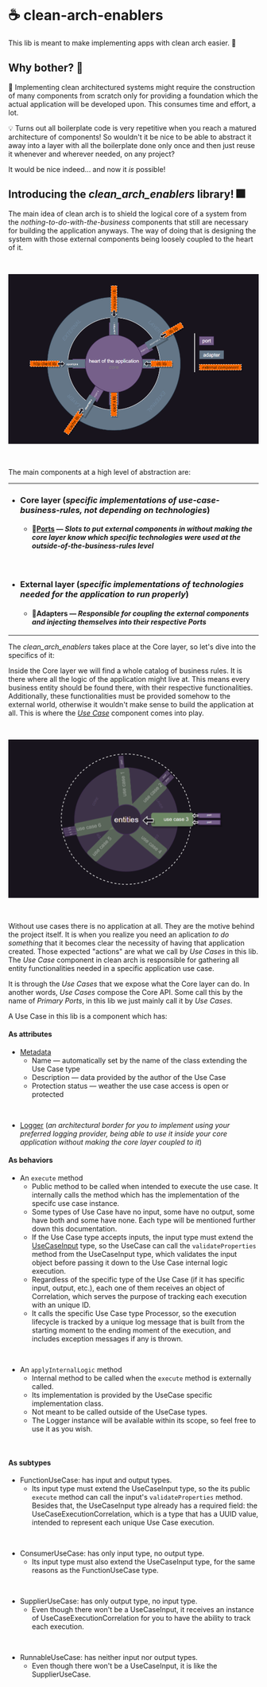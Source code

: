 # ☕ clean-arch-enablers
This lib is meant to make implementing apps with clean arch easier. :pinched_fingers:
<br>

## Why bother? 🤔

🤕 Implementing clean architectured systems might require the construction of many components from scratch only for providing a foundation which the actual application will be developed upon. This consumes time and effort, a lot. 

💡 Turns out all boilerplate code is very repetitive when you reach a matured architecture of components! So wouldn't it be nice to be able to abstract it away into a layer with all the boilerplate done only once and then just reuse it whenever and wherever needed, on any project? 

It would be nice indeed... and now it _is_ possible!

## Introducing the _clean_arch_enablers_ library! 🎆

The main idea of clean arch is to shield the logical core of a system from the _nothing-to-do-with-the-business_ components that still are necessary for building the application anyways. The way of doing that is designing the system with those external components being loosely coupled to the heart of it. 

<br>

![high-level-clean-arch-components](https://github.com/lucioalmeidastockio/clean-arch-enablers/blob/7-readme-content/high-level-clean-arch-components.png)

<br>

The main components at a high level of abstraction are:

- - - -
- ### Core layer (_specific implementations of use-case-business-rules, not depending on technologies_)
  - #### 🚪[Ports](https://github.com/lucioalmeidastockio/clean-arch-enablers/tree/7-readme-content/src/main/java/br/com/stockio/ports) — _Slots to put external components in without making the core layer know which specific technologies were used at the outside-of-the-business-rules level_

<br>

- ### External layer (_specific implementations of technologies needed for the application to run properly_)
  - #### 🔌Adapters — _Responsible for coupling the external components and injecting themselves into their respective Ports_  
- - - -

The _clean_arch_enablers_ takes place at the Core layer, so let's dive into the specifics of it:

Inside the Core layer we will find a whole catalog of business rules. It is there where all the logic of the application might live at. This means every business entity should be found there, with their respective functionalities. Additionally, these functionalities must be provided somehow to the external world, otherwise it wouldn't make sense to build the application at all. This is where the _[Use Case](https://github.com/lucioalmeidastockio/clean-arch-enablers/tree/7-readme-content/src/main/java/br/com/stockio/use_cases)_ component comes into play.

<br>

![introducing use case components](https://github.com/lucioalmeidastockio/clean-arch-enablers/blob/7-readme-content/diving-into-core-layer-pt1.png)

<br>

Without use cases there is no application at all. They are the motive behind the project itself. It is when you realize you need an aplication _to do something_ that it becomes clear the necessity of having that application created. Those expected "actions" are what we call by _Use Cases_ in this lib. The _Use Case_ component in clean arch is responsible for gathering all entity functionalities needed in a specific application use case.

It is through the _Use Cases_ that we expose what the Core layer can do. In another words, _Use Cases_ compose the Core API. Some call this by the name of _Primary Ports_, in this lib we just mainly call it by _Use Cases_.

A Use Case in this lib is a component which has:

#### As attributes
- [Metadata](https://github.com/lucioalmeidastockio/clean-arch-enablers/blob/7-readme-content/src/main/java/br/com/stockio/use_cases/metadata/UseCaseMetadata.java)
  - Name — automatically set by the name of the class extending the Use Case type
  - Description — data provided by the author of the Use Case
  - Protection status — weather the use case access is open or protected

<br>

- [Logger](https://github.com/lucioalmeidastockio/clean-arch-enablers/blob/7-readme-content/src/main/java/br/com/stockio/loggers/Logger.java) (_an architectural border for you to implement using your preferred logging provider, being able to use it inside your core application without making the core layer coupled to it_)

#### As behaviors
- An `execute` method
  - Public method to be called when intended to execute the use case. It internally calls the method which has the implementation of the specifc use case instance.
  - Some types of Use Case have no input, some have no output, some have both and some have none. Each type will be mentioned further down this documentation.
  - If the Use Case type accepts inputs, the input type must extend the [UseCaseInput](https://github.com/lucioalmeidastockio/clean-arch-enablers/blob/7-readme-content/src/main/java/br/com/stockio/use_cases/io/UseCaseInput.java) type, so the UseCase can call the `validateProperties` method from the UseCaseInput type, which validates the input object before passing it down to the Use Case internal logic execution.
  - Regardless of the specific type of the Use Case (if it has specific input, output, etc.), each one of them receives an object of Correlation, which serves the purpose of tracking each execution with an unique ID.
  - It calls the specific Use Case type Processor, so the execution lifecycle is tracked by a unique log message that is built from the starting moment to the ending moment of the execution, and includes exception messages if any is thrown.

<br>

- An `applyInternalLogic` method
  - Internal method to be called when the `execute` method is externally called. 
  - Its implementation is provided by the UseCase specific implementation class.
  - Not meant to be called outside of the UseCase types.
  - The Logger instance will be available within its scope, so feel free to use it as you wish.
  
<br>
  
#### As subtypes
  - FunctionUseCase: has input and output types. 
    - Its input type must extend the UseCaseInput type, so the its public `execute` method can call the input's `validateProperties` method. Besides that, the UseCaseInput type already has a required field: the UseCaseExecutionCorrelation, which is a type that has a UUID value, intended to represent each unique Use Case execution.
  <br>
  
  - ConsumerUseCase: has only input type, no output type. 
    - Its input type must also extend the UseCaseInput type, for the same reasons as the FunctionUseCase type.
  <br>
  
  - SupplierUseCase: has only output type, no input type. 
    - Even though there won't be a UseCaseInput, it receives an instance of UseCaseExecutionCorrelation for you to have the ability to track each execution.
  <br>
  
  - RunnableUseCase: has neither input nor output types. 
    - Even though there won't be a UseCaseInput, it is like the SupplierUseCase.
  <br>
